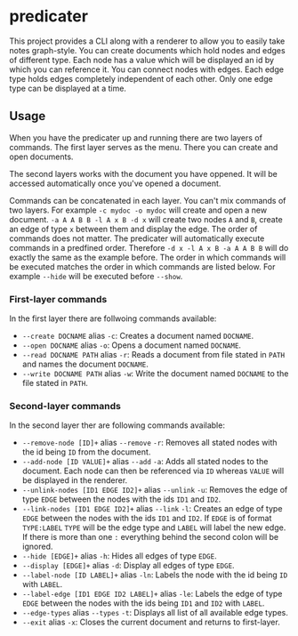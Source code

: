 # predicater

This project provides a CLI along with a renderer to allow you to easily take notes graph-style.
You can create documents which hold nodes and edges of different type.
Each node has a value which will be displayed an id by which you can reference it.
You can connect nodes with edges. Each edge type holds edges completely independent of each other.
Only one edge type can be displayed at a time.

## Usage

When you have the predicater up and running there are two layers of commands.
The first layer serves as the menu. There you can create and open documents.

The second layers works with the document you have oppened. It will be accessed automatically once you've opened a document.

Commands can  be concatenated in each layer. You can't mix commands of two layers. For example `-c mydoc -o mydoc` will create and open a new document.
`-a A A B B -l A x B -d x` will create two nodes `A` and `B`, create an edge of type `x` between them and display the edge.
The order of commands does not matter. The predicater will automatically execute commands in a predfined order. Therefore `-d x -l A x B -a A A B B` will do exactly the same as the example before.
The order in which commands will be executed matches the order in which commands are listed below. For example `--hide` will be executed before `--show`.

### First-layer commands

In the first layer there are follwoing commands available:
- `--create DOCNAME` alias `-c`: Creates a document named `DOCNAME`.
- `--open DOCNAME` alias `-o`: Opens a document named `DOCNAME`.
- `--read DOCNAME PATH` alias `-r`: Reads a document from file stated in `PATH` and names the document `DOCNAME`.
- `--write DOCNAME PATH` alias `-w`: Write the document named `DOCNAME` to the file stated in `PATH`.

### Second-layer commands

In the second layer ther are following commands available:
- `--remove-node [ID]+` alias `--remove` `-r`: Removes all stated nodes with the id being `ID` from the document.
- `--add-node [ID VALUE]+` alias `--add` `-a`: Adds all stated nodes to the document.
Each node can then be referenced via `ID` whereas `VALUE` will be displayed in the renderer.
- `--unlink-nodes [ID1 EDGE ID2]+` alias `--unlink` `-u`: Removes the edge of type `EDGE` between the nodes with the ids `ID1` and `ID2`.
- `--link-nodes [ID1 EDGE ID2]+` alias `--link` `-l`: Creates an edge of type `EDGE` between the nodes with the ids `ID1` and `ID2`.
If `EDGE` is of format `TYPE:LABEL` `TYPE` will be the edge type and `LABEL` will label the new edge.
If there is more than one `:` everything behind the second colon will be ignored.
- `--hide [EDGE]+` alias `-h`: Hides all edges of type `EDGE`.
- `--display [EDGE]+` alias `-d`: Display all edges of type `EDGE`.
- `--label-node [ID LABEL]+` alias `-ln`: Labels the node with the id being `ID` with `LABEL`. 
- `--label-edge [ID1 EDGE ID2 LABEL]+` alias `-le`: Labels the edge of type `EDGE` between the nodes with the ids being `ID1` and `ID2` with `LABEL`.
- `--edge-types` alias `--types` `-t`: Displays all list of all available edge types.
- `--exit` alias `-x`: Closes the current document and returns to first-layer.
